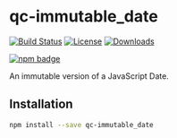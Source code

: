 # qc-immutable_date

[![Build Status][travis-svg]][travis-url]
[![License][license-image]][license-url]
[![Downloads][downloads-image]][downloads-url]

[![npm badge][npm-badge-png]][package-url]

An immutable version of a JavaScript Date.


## Installation

```sh
npm install --save qc-immutable_date
```


[downloads-image]: http://img.shields.io/npm/dm/qc-immutable_date.svg
[downloads-url]: http://npm-stat.com/charts.html?package=qc-immutable_date
[license-image]: http://img.shields.io/npm/l/qc-immutable_date.svg
[license-url]: LICENSE
[package-url]: https://npmjs.org/package/qc-immutable_date
[npm-badge-png]: https://nodei.co/npm/qc-immutable_date.png?downloads=true&stars=true
[travis-svg]: https://travis-ci.org/hypersoftllc/qc-immutable_date.svg?branch=master
[travis-url]: https://travis-ci.org/hypersoftllc/qc-immutable_date
